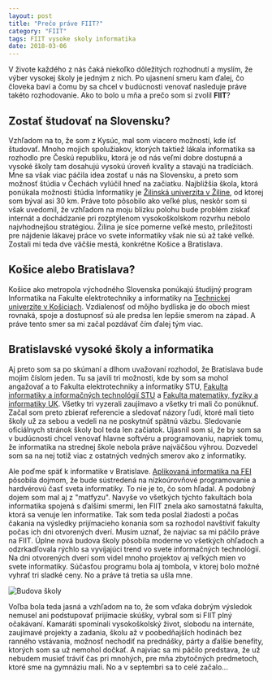 ```yaml
---
layout: post
title: "Prečo práve FIIT?"
category: "FIIT"
tags: FIIT vysoke skoly informatika
date: 2018-03-06
---
```


V živote každého z nás čaká niekoľko dôležitých rozhodnutí a myslím, že výber vysokej školy je jedným z nich. Po ujasnení smeru kam ďalej, čo človeka baví a čomu by sa chcel v budúcnosti venovať nasleduje práve takéto rozhodovanie. Ako to bolo u mňa a prečo som si zvolil **FIIT**?

## Zostať študovať na Slovensku?

Vzhľadom na to, že som z Kysúc, mal som viacero možností, kde ísť študovať. Mnoho mojich spolužiakov, ktorých taktiež lákala informatika sa rozhodlo pre Českú republiku, ktorá je od nás veľmi dobre dostupná a vysoké školy tam dosahujú vysokú úroveň kvality a stavajú na tradíciách. Mne sa však viac páčila idea zostať u nás na Slovensku, a preto som možnosť štúdia v Čechách vylúčil hneď na začiatku. Najbližšia škola, ktorá ponúkala možnosti štúdia Informatiky je [Žilinská univerzita v Žiline](https://www.uniza.sk/), od ktorej som býval asi 30 km. Práve toto pôsobilo ako veľké plus, neskôr som si však uvedomil, že vzhľadom na moju blízku polohu bude problém získať internát a dochádzanie pri rozptýlenom vysokoškolskom rozvrhu nebolo najvhodnejšou stratégiou. Žilina je síce pomerne veľké mesto, príležitosti pre nájdenie lákavej práce vo svete informatiky však nie sú až také veľké. Zostali mi teda dve väčšie mestá, konkrétne Košice a Bratislava.

## Košice alebo Bratislava?

Košice ako metropola východného Slovenska ponúkajú študijný program Informatika na Fakulte elektrotechniky a informatiky na [Technickej univerzite v Košiciach](https://www.tuke.sk/wps/portal). Vzdialenosť od môjho bydliska je do oboch miest rovnaká, spoje a dostupnosť sú ale predsa len lepšie smerom na západ. A práve tento smer sa mi začal pozdávať čím ďalej tým viac.

## Bratislavské vysoké školy a informatika

Aj preto som sa po skúmaní a dlhom uvažovaní rozhodol, že Bratislava bude mojim číslom jeden. Tu sa javili tri možnosti, kde by som sa mohol angažovať a to Fakulta elektrotechniky a informatiky STU, [Fakulta informatiky a informačných technológií STU](https://www.fiit.stuba.sk/) a [Fakulta matematiky, fyziky a informatiky UK](https://fmph.uniba.sk/). Všetky tri vyzerali zaujímavo a všetky tri mali čo ponúknuť. Začal som preto zbierať referencie a sledovať názory ľudí, ktoré mali tieto školy už za sebou a vedeli na ne poskytnúť spätnú väzbu. Sledovanie oficiálnych stránok školy bol teda len začiatok. Ujasnil som si, že by som sa v budúcnosti chcel venovať hlavne softvéru a programovaniu, napriek tomu, že informatika na strednej škole nebola práve najväčšou výhrou. Dozvedel som sa na nej totiž viac z ostatných vedných smerov ako z informatiky.

Ale poďme späť k informatike v Bratislave. [Aplikovaná informatika na FEI](https://www.fei.stuba.sk/sk/aktuality-a-informacie/doktorandske-studium/autoreferaty-dizertacnych-prac/aplikovana-informatika.html?page_id=3973) pôsobila dojmom, že bude sústredená na nízkoúrovňové programovanie a hardvérovú časť sveta informatiky. To nie je to, čo som hľadal. A podobný dojem som mal aj z "matfyzu". Navyše vo všetkých týchto fakultách bola informatika spojená s ďalšími smermi, len FIIT znela ako samostatná fakulta, ktorá sa venuje len informatike. Tak som teda poslal žiadosti a počas čakania na výsledky prijímacieho konania som sa rozhodol navštíviť fakulty počas ich dni otvorených dverí. Musím uznať, že najviac sa mi páčilo práve na FIIT. Úplne nová budova školy pôsobila moderne vo všetkých ohľadoch a odzrkadľovala rýchlo sa vyvíjajúci trend vo svete informačných technológií. Na dni otvorených dverí som videl mnoho projektov aj veľkých mien vo svete informatiky. Súčasťou programu bola aj tombola, v ktorej bolo možné vyhrať tri sladké ceny. No a práve tá tretia sa ušla mne.

![Budova školy](https://ipravda.sk/res/2012/06/26/thumbs/budova-fiit-stu-v-bratislave-clanokW.jpg)

Voľba bola teda jasná a vzhľadom na to, že som vďaka dobrým výsledok nemusel ani podstupovať prijímacie skúšky, vybral som si FIIT plný očakávaní. Kamaráti spomínali vysokoškolský život, slobodu na internáte, zaujímavé projekty a zadania, školu až v poobedňajších hodinách bez ranného vstávania, možnosť nechodiť na prednášky, párty a ďalšie benefity, ktorých som sa už nemohol dočkať. A najviac sa mi páčilo predstava, že už nebudem musieť tráviť čas pri mnohých, pre mňa zbytočných predmetoch, ktoré sme na gymnáziu mali. No a v septembri sa to celé začalo...
